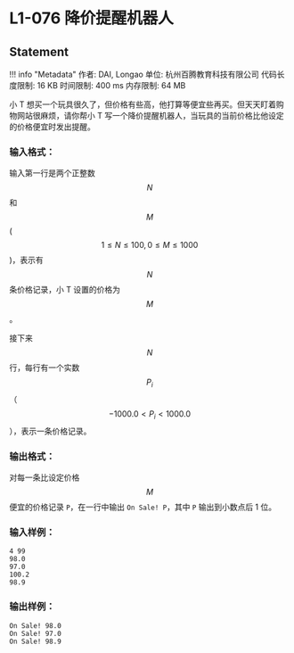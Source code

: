 
# L1-076 降价提醒机器人

## Statement

!!! info "Metadata"
    作者: DAI, Longao
    单位: 杭州百腾教育科技有限公司
    代码长度限制: 16 KB
    时间限制: 400 ms
    内存限制: 64 MB

小 T 想买一个玩具很久了，但价格有些高，他打算等便宜些再买。但天天盯着购物网站很麻烦，请你帮小 T 写一个降价提醒机器人，当玩具的当前价格比他设定的价格便宜时发出提醒。


### 输入格式：

输入第一行是两个正整数 $$N$$ 和 $$M$$ ($$1 \le N \le 100, 0 \le M \le 1000$$)，表示有 $$N$$ 条价格记录，小 T 设置的价格为 $$M$$。

接下来 $$N$$ 行，每行有一个实数 $$P_i$$（$$-1000.0 < P_i < 1000.0$$），表示一条价格记录。

### 输出格式：

对每一条比设定价格 $$M$$ 便宜的价格记录 `P`，在一行中输出 `On Sale! P`，其中 `P` 输出到小数点后 1 位。

### 输入样例：
```plaintext
4 99
98.0
97.0
100.2
98.9
```

### 输出样例：
```plaintext
On Sale! 98.0
On Sale! 97.0
On Sale! 98.9
```


